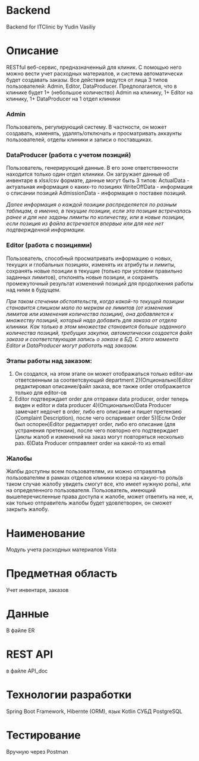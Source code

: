 # Backend
Backend for ITClinic by Yudin Vasiliy

# Описание
RESTful веб-сервис, предназначенный для клиник. С помощью него можно вести учет расходных материалов, и система автоматически будет создавать заказы.
Все действия ведутся от лица 3 типов пользователей: Admin, Editor, DataProducer.
Предполагается, что в клинике будет 1+ (небольшое количество) Admin на клинику, 1+ Editor на клинику, 1+ DataProducer на 1 отдел клиники

### Admin
Пользователь, регулирующий систему. В частности, он может создавать, изменять, удалять/отключать и просматривать аккаунты пользователей, отделы клиники и записи о поставщиках.

### DataProducer (работа с учетом позиций)
Пользователь, генерирующий данные. В его зоне ответственности находится только один отдел клиники. Он загружает данные об инвентаре в xlsx/csv формате, данные могут быть 3 типов:
ActualData - актуальная информация о каких-то позициях
WriteOffData - информация о списании позиций
AdmissionData - информация о поставке позиций. 

_Далее информация о каждой позиции распределяется по разным таблицам, а именно, в текущие позиции, если эта позиция встречалась ранее и для нее заданы лимиты по количеству, или в новые позиции, если позиция из файла встречается впервые или для нее нет подтвержденной информации._

### Editor (работа с позициями)
Пользователь, способный просматривать информацию о новых, текущих и глобальных позициях, изменять их атрибуты и лимиты, сохранять новые позиции в текущие (только при условии правильно заданных лимитов), отклонять новые позиции, и сохранять промежуточный результат изменений позиций для продолжения работы над ними в будущем.

_При таком стечении обстоятельств, когда какой-то текущей позиции становится слишком мало по меркам ее лимитов (от изменения лимитов или изменения количества позиции), она добавляется к множеству позиций, который надо добавить для заказа от отдела клиники. Как только в этом множестве становится больше заданного количества позиций, требущих закупки, автоматически создается файл заказа и соответствующая запись о заказе в БД.
С этого момента Editor и DataProducer могут работать над заказом._

### Этапы работы над заказом:
1) Он создался, на этом этапе он может отображаться только editor-ам ответсвенным за соответсвующий department
2)(Опционально)Editor редактировал описание/файл заказа, все также order отображается только для editor-ов
3) Editor подтверждает order для отправки data producer, order теперь виден и editor и data producer
4)(Опционально)Data Producer замечает недочет в order, либо его описание и пишет претензию (Complaint Description), после чего оспаривает order
5)(Если Order был оспорен)Editor редактирует order, либо его описание (для устранения претензии), после чего повторно его подтверждает
Циклы жалоб и изменений на заказ могут повторяться несколько раз.
6)Data Producer отправляет order на какой-то из email
### Жалобы
Жалбы доступны всем пользователям, их можно отправлятьв пользователям в рамках отделов клиники юзера на какую-то роль(в таком случае жалобу увидеть смогут все, кто имеет нужную роль), или на определенного пользователя.
Пользователь, имеющий вышеперечисленные права доступа к жалобе, может ответить на нее, и, как только отправитель жалобы будет удовлетворен, он сможет закрыть жалобу.
# Наименование
Модуль учета расходных материалов Vista
# Предметная область
Учет инвентаря, заказов
# Данные
В файле ER
# REST API
в файле API_doc
# Технологии разработки
Spring Boot Framework, Hibernte (ORM), язык Kotlin
СУБД PostgreSQL
# Тестирование
Вручную через Postman
